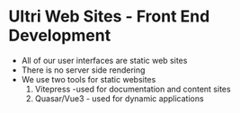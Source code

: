 # Ultri Web Sites - Front End Development

- All of our user interfaces are static web sites
- There is no server side rendering
- We use two tools for static websites
  1. Vitepress -used for documentation and content sites
  2. Quasar/Vue3 - used for dynamic applications




